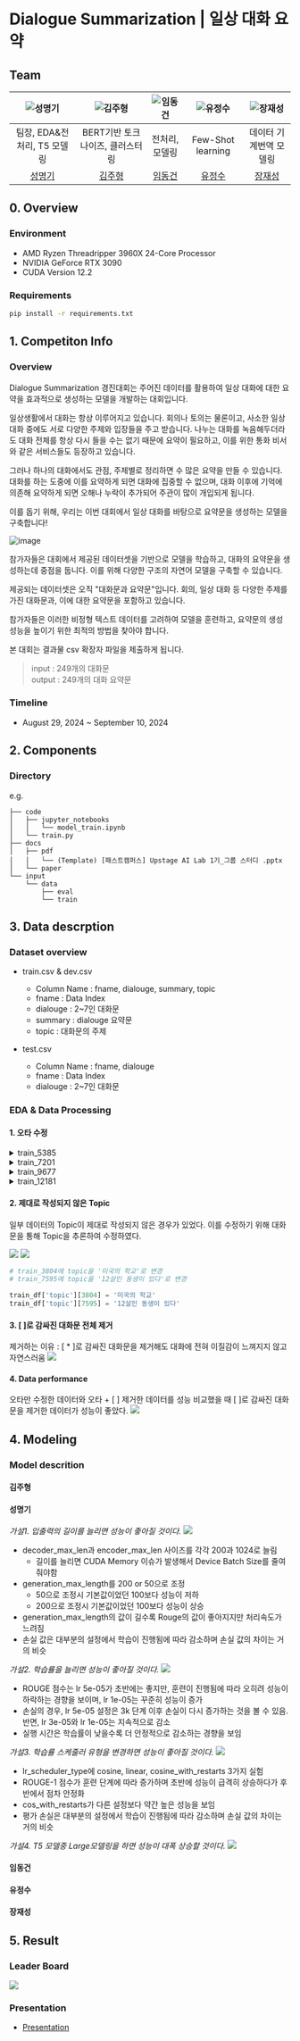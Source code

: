 # Dialogue Summarization | 일상 대화 요약
## Team

| ![성명기](https://avatars.githubusercontent.com/u/104310191?v=4) | ![김주형](https://avatars.githubusercontent.com/u/95218618?v=4) | ![임동건](https://avatars.githubusercontent.com/u/125024589?v=4) | ![유정수](https://avatars.githubusercontent.com/u/50096716?v=4) | ![장재성](https://avatars.githubusercontent.com/u/165862584?v=4) |
| :--------------------------------------------------------------: | :--------------------------------------------------------------: | :--------------------------------------------------------------: | :--------------------------------------------------------------: | :--------------------------------------------------------------: |
| 팀장, EDA&전처리, T5 모델링 |   BERT기반 토크나이즈, 클러스터링     |  전처리, 모델링     |   Few-Shot learning | 데이터 기계번역 모델링  |
|            [성명기](https://github.com/SUNGMYEONGGI)             |            [김주형](https://github.com/AjouKim)             |            [임동건](https://github.com/LimDG1981)            |            [유정수](https://github.com/Dream-Forge-Studios)             |            [장재성](https://github.com/mirrbandi)             |

## 0. Overview
### Environment
-   AMD Ryzen Threadripper 3960X 24-Core Processor
-   NVIDIA GeForce RTX 3090
-   CUDA Version 12.2

### Requirements    
```bash
pip install -r requirements.txt
```

## 1. Competiton Info

### Overview
Dialogue Summarization 경진대회는 주어진 데이터를 활용하여 일상 대화에 대한 요약을 효과적으로 생성하는 모델을 개발하는 대회입니다. 

일상생활에서 대화는 항상 이루어지고 있습니다. 회의나 토의는 물론이고, 사소한 일상 대화 중에도 서로 다양한 주제와 입장들을 주고 받습니다. 나누는 대화를 녹음해두더라도 대화 전체를 항상 다시 들을 수는 없기 때문에 요약이 필요하고, 이를 위한 통화 비서와 같은 서비스들도 등장하고 있습니다.

그러나 하나의 대화에서도 관점, 주제별로 정리하면 수 많은 요약을 만들 수 있습니다. 대화를 하는 도중에 이를 요약하게 되면 대화에 집중할 수 없으며, 대화 이후에 기억에 의존해 요약하게 되면 오해나 누락이 추가되어 주관이 많이 개입되게 됩니다.

이를 돕기 위해, 우리는 이번 대회에서 일상 대화를 바탕으로 요약문을 생성하는 모델을 구축합니다!

![image](https://github.com/HojunJ/conventional-repo/assets/76687996/1ba682aa-f341-4e84-a788-57994fa845ba)

참가자들은 대회에서 제공된 데이터셋을 기반으로 모델을 학습하고, 대화의 요약문을 생성하는데 중점을 둡니다. 이를 위해 다양한 구조의 자연어 모델을 구축할 수 있습니다.

제공되는 데이터셋은 오직 "대화문과 요약문"입니다. 회의, 일상 대화 등 다양한 주제를 가진 대화문과, 이에 대한 요약문을 포함하고 있습니다.

참가자들은 이러한 비정형 텍스트 데이터를 고려하여 모델을 훈련하고, 요약문의 생성 성능을 높이기 위한 최적의 방법을 찾아야 합니다.

본 대회는 결과물 csv 확장자 파일을 제출하게 됩니다.

> input : 249개의 대화문  
> output : 249개의 대화 요약문

### Timeline

- August 29, 2024 ~ September 10, 2024

## 2. Components

### Directory

e.g.
```
├── code
│   ├── jupyter_notebooks
│   │   └── model_train.ipynb
│   └── train.py
├── docs
│   ├── pdf
│   │   └── (Template) [패스트캠퍼스] Upstage AI Lab 1기_그룹 스터디 .pptx
│   └── paper
└── input
    └── data
        ├── eval
        └── train
```

## 3. Data descrption

### Dataset overview
- train.csv & dev.csv
    - Column Name : fname, dialouge, summary, topic
    - fname : Data Index
    - dialouge : 2~7인 대화문
    - summary : dialouge 요약문
    - topic : 대화문의 주제

- test.csv
    - Column Name : fname, dialouge
    - fname : Data Index
    - dialouge : 2~7인 대화문

### EDA & Data Processing
#### 1. 오타 수정
<details>
<summary>train_5385</summary>

![](https://github.com/SUNGMYEONGGI/image/blob/main/Upstage-NLP-Project_Image/%E1%84%8B%E1%85%A9%E1%84%90%E1%85%A1%E1%84%89%E1%85%AE%E1%84%8C%E1%85%A5%E1%86%BC(train_5385).png?raw=true)

#Person2#: 먼저, 이것은 19세기 초 배경ㅇ로 설정된 로맨스 소설이에요.
→ 먼저, 이것은 19세기 초 배경으로 설정된 로맨스 소설이에요.
</details>

<details>
<summary>train_7201</summary>

![](https://github.com/SUNGMYEONGGI/image/blob/main/Upstage-NLP-Project_Image/%E1%84%8B%E1%85%A9%E1%84%90%E1%85%A1%E1%84%89%E1%85%AE%E1%84%8C%E1%85%A5%E1%86%BC(train_7201).png?raw=true)

#Person1#: 이제 그만. 너는 아직ㅍ알맞는 사람을 만나지 못했을 뿐이고,
→ 이제 그만. 너는 아직 알맞는 사람을 만나지 못했을 뿐이고,
</details>

<details>
<summary>train_9677</summary>

![](https://github.com/SUNGMYEONGGI/image/blob/main/Upstage-NLP-Project_Image/%E1%84%8B%E1%85%A9%E1%84%90%E1%85%A1%E1%84%89%E1%85%AE%E1%84%8C%E1%85%A5%E1%86%BC(train_9677).png?raw=true)

#Person1#: 이제 그만. 너는 아직ㅍ알맞는 사람을 만나지 못했을 뿐이고, 
→ 이제 그만. 너는 아직 알맞는 사람을 만나지 못했을 뿐이고,
</details>

<details>
<summary>train_12181</summary>

![](https://github.com/SUNGMYEONGGI/image/blob/main/Upstage-NLP-Project_Image/%E1%84%8B%E1%85%A9%E1%84%90%E1%85%A1%E1%84%89%E1%85%AE%E1%84%8C%E1%85%A5%E1%86%BC(train_12181).png?raw=true)

#Person1#:카페 근처에서. 나는 CD 가게에 들어가서 CD를 보는 척했ㄷ거든.
→ 카페 근처에서. 나는 CD 가게에 들어가서 CD를 보는 척했거든. 
</details>

#### 2. 제대로 작성되지 않은 Topic
일부 데이터의 Topic이 제대로 작성되지 않은 경우가 있었다. 이를 수정하기 위해 대화문을 통해 Topic을 추론하여 수정하였다.

![](https://github.com/SUNGMYEONGGI/image/blob/main/Upstage-NLP-Project_Image/%E1%84%90%E1%85%A9%E1%84%91%E1%85%B5%E1%86%A8%2024,26%E1%84%80%E1%85%A2%20%E1%84%89%E1%85%B5%E1%84%80%E1%85%A1%E1%86%A8%E1%84%92%E1%85%AA%E1%84%8B%E1%85%B5%E1%84%86%E1%85%B5%E1%84%8C%E1%85%B5.png?raw=true)
![](https://github.com/SUNGMYEONGGI/image/blob/main/Upstage-NLP-Project_Image/%E1%84%90%E1%85%A9%E1%84%91%E1%85%B5%E1%86%A8%E1%84%8B%E1%85%B5%E1%84%89%E1%85%B2%202%E1%84%80%E1%85%A2.png?raw=true)

```python
# train_3804에 topic을 '미국의 학교'로 변경
# train_7595에 topic을 '12살인 동생이 있다'로 변경

train_df['topic'][3804] = '미국의 학교'
train_df['topic'][7595] = '12살인 동생이 있다'
```

#### 3. [  ]로 감싸진 대화문 전체 제거
제거하는 이유 : [ * ]로 감싸진 대화문을 제거해도 대화에 전혀 이질감이 느껴지지 않고 자연스러움
![](https://github.com/SUNGMYEONGGI/image/blob/main/Upstage-NLP-Project_Image/%E1%84%83%E1%85%A2%E1%84%80%E1%85%AA%E1%86%AF%E1%84%92%E1%85%A9%20%E1%84%8C%E1%85%A6%E1%84%80%E1%85%A5%20%E1%84%8B%E1%85%A8%E1%84%89%E1%85%B5%20%E1%84%83%E1%85%A2%E1%84%92%E1%85%AA%E1%84%86%E1%85%AE%E1%86%AB.png?raw=true)

#### 4. Data performance
오타만 수정한 데이터와 오타 + [ ] 제거한 데이터를 성능 비교했을 때 [ ]로 감싸진 대화문을 제거한 데이터가 성능이 좋았다.
![](https://github.com/SUNGMYEONGGI/image/blob/main/Upstage-NLP-Project_Image/%E1%84%83%E1%85%A6%E1%84%8B%E1%85%B5%E1%84%90%E1%85%A5%20%E1%84%80%E1%85%A1%E1%84%80%E1%85%A9%E1%86%BC%20%E1%84%92%E1%85%AE%E1%86%AB%E1%84%85%E1%85%A7%E1%86%AB%E1%84%92%E1%85%AE%20wandb%E1%84%89%E1%85%B5%E1%84%80%E1%85%A1%E1%86%A8%E1%84%92%E1%85%AA.png?raw=true)

## 4. Modeling

### Model descrition

#### 김주형
#### 성명기
*가설1. 입출력의 길이를 늘리면 성능이 좋아질 것이다.*
![](https://github.com/SUNGMYEONGGI/image/blob/main/Upstage-NLP-Project_Image/length%20%E1%84%89%E1%85%AE%E1%84%8C%E1%85%A5%E1%86%BC%E1%84%92%E1%85%AE%20wandb%20%E1%84%89%E1%85%B5%E1%84%80%E1%85%A1%E1%86%A8%E1%84%92%E1%85%AA.png?raw=true)
- decoder_max_len과 encoder_max_len 사이즈를 각각 200과 1024로 늘림
    - 길이를 늘리면 CUDA Memory 이슈가 발생해서 Device Batch Size를 줄여줘야함
- generation_max_length를 200 or 50으로 조정
    - 50으로 조정시 기본값이었던 100보다 성능이 저하
    - 200으로 조정시 기본값이었던 100보다 성능이 상승
- generation_max_length의 값이 길수록 Rouge의 값이 좋아지지만 처리속도가 느려짐
- 손실 값은 대부분의 설정에서 학습이 진행됨에 따라 감소하며 손실 값의 차이는 거의 비슷

*가설2. 학습률을 늘리면 성능이 좋아질 것이다.*
![](https://github.com/SUNGMYEONGGI/image/blob/main/Upstage-NLP-Project_Image/learning_rate%20%E1%84%89%E1%85%AE%E1%84%8C%E1%85%A5%E1%86%BC%E1%84%92%E1%85%AE%20wandb%20%E1%84%89%E1%85%B5%E1%84%80%E1%85%A1%E1%86%A8%E1%84%92%E1%85%AA.png?raw=true)
- ROUGE 점수는 lr 5e-05가 초반에는 좋지만, 훈련이 진행됨에 따라 오히려 성능이 하락하는 경향을 보이며, lr 1e-05는 꾸준히 성능이 증가
- 손실의 경우, lr 5e-05 설정은 3k 단계 이후 손실이 다시 증가하는 것을 볼 수 있음. 반면, lr 3e-05와 lr 1e-05는 지속적으로 감소
- 실행 시간은 학습률이 낮을수록 더 안정적으로 감소하는 경향을 보임

*가설3. 학습률 스케줄러 유형을 변경하면 성능이 좋아질 것이다.*
![](https://github.com/SUNGMYEONGGI/image/blob/main/Upstage-NLP-Project_Image/lr_type%20%E1%84%89%E1%85%AE%E1%84%8C%E1%85%A5%E1%86%BC%20wandb%E1%84%89%E1%85%B5%E1%84%80%E1%85%A1%E1%86%A8%E1%84%92%E1%85%AA.png?raw=true)
- lr_scheduler_type에 cosine, linear, cosine_with_restarts 3가지 실험
- ROUGE-1 점수가 훈련 단계에 따라 증가하며 초반에 성능이 급격히 상승하다가 후반에서 점차 안정화
- cos_with_restarts가 다른 설정보다 약간 높은 성능을 보임
- 평가 손실은 대부분의 설정에서 학습이 진행됨에 따라 감소하며 손실 값의 차이는 거의 비슷

*가설4. T5 모델중 Large모델링을 하면 성능이 대폭 상승할 것이다.*
![](https://github.com/SUNGMYEONGGI/image/blob/main/Upstage-NLP-Project_Image/T5%20%E1%84%89%E1%85%A5%E1%86%BC%E1%84%82%E1%85%B3%E1%86%BC%E1%84%8C%E1%85%B5%E1%84%91%E1%85%AD.png?raw=true)

#### 임동건
#### 유정수
#### 장재성

## 5. Result

### Leader Board
![](https://github.com/SUNGMYEONGGI/image/blob/main/Upstage-NLP-Project_Image/final%20score.png?raw=true)

### Presentation

- [Presentation](https://drive.google.com/file/d/1XzhaUBO_9jicPUHMY99QXxmSpJdDvSWr/view)
